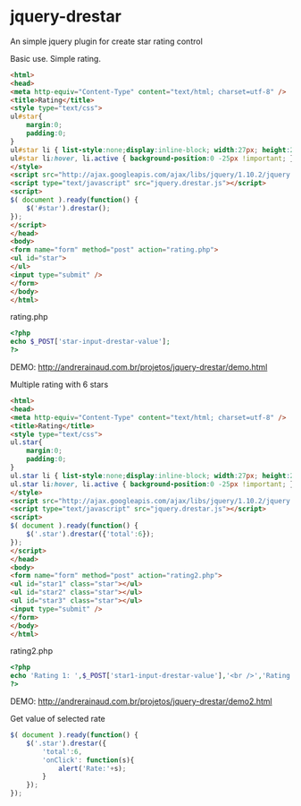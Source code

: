 jquery-drestar
==============

An simple jquery plugin for create star rating control 


Basic use. Simple rating.
```html
<html>
<head>
<meta http-equiv="Content-Type" content="text/html; charset=utf-8" />
<title>Rating</title>
<style type="text/css">
ul#star{
	margin:0;
	padding:0;
}
ul#star li { list-style:none;display:inline-block; width:27px; height:25px; background:url(http://andrerainaud.com.br/projetos/jquery-drestar/star.png) no-repeat 0 0; cursor:pointer; }
ul#star li:hover, li.active { background-position:0 -25px !important; }
</style>
<script src="http://ajax.googleapis.com/ajax/libs/jquery/1.10.2/jquery.min.js"></script>
<script type="text/javascript" src="jquery.drestar.js"></script>
<script>
$( document ).ready(function() {
    $('#star').drestar();
});
</script>
</head>
<body>
<form name="form" method="post" action="rating.php">
<ul id="star">
</ul>
<input type="submit" />
</form>
</body>
</html>
```
rating.php
```php
<?php
echo $_POST['star-input-drestar-value'];
?>
```
DEMO: http://andrerainaud.com.br/projetos/jquery-drestar/demo.html

Multiple rating with 6 stars
```html
<html>
<head>
<meta http-equiv="Content-Type" content="text/html; charset=utf-8" />
<title>Rating</title>
<style type="text/css">
ul.star{
	margin:0;
	padding:0;
}
ul.star li { list-style:none;display:inline-block; width:27px; height:25px; background:url(http://andrerainaud.com.br/projetos/jquery-drestar/star.png) no-repeat 0 0; cursor:pointer; }
ul.star li:hover, li.active { background-position:0 -25px !important; }
</style>
<script src="http://ajax.googleapis.com/ajax/libs/jquery/1.10.2/jquery.min.js"></script>
<script type="text/javascript" src="jquery.drestar.js"></script>
<script>
$( document ).ready(function() {
    $('.star').drestar({'total':6});
});
</script>
</head>
<body>
<form name="form" method="post" action="rating2.php">
<ul id="star1" class="star"></ul>
<ul id="star2" class="star"></ul>
<ul id="star3" class="star"></ul>
<input type="submit" />
</form>
</body>
</html>
```

rating2.php

```php
<?php
echo 'Rating 1: ',$_POST['star1-input-drestar-value'],'<br />','Rating 2: ',$_POST['star2-input-drestar-value'],'<br />','Rating 3: ',$_POST['star3-input-drestar-value'];
?>
```
DEMO: http://andrerainaud.com.br/projetos/jquery-drestar/demo2.html

Get value of selected rate
```javascript
$( document ).ready(function() {
    $('.star').drestar({
        'total':6,
        'onClick': function(s){
    	    alert('Rate:'+s);
        }
    });
});
```
